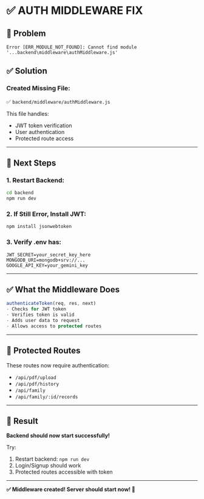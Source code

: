 # ✅ AUTH MIDDLEWARE FIX

## 🎯 Problem
```
Error [ERR_MODULE_NOT_FOUND]: Cannot find module 
'...backend\middleware\authMiddleware.js'
```

## ✅ Solution

### **Created Missing File:**
✅ `backend/middleware/authMiddleware.js`

This file handles:
- JWT token verification
- User authentication
- Protected route access

---

## 🚀 Next Steps

### **1. Restart Backend:**
```bash
cd backend
npm run dev
```

### **2. If Still Error, Install JWT:**
```bash
npm install jsonwebtoken
```

### **3. Verify .env has:**
```env
JWT_SECRET=your_secret_key_here
MONGODB_URI=mongodb+srv://...
GOOGLE_API_KEY=your_gemini_key
```

---

## ✅ What the Middleware Does

```javascript
authenticateToken(req, res, next)
- Checks for JWT token
- Verifies token is valid
- Adds user data to request
- Allows access to protected routes
```

---

## 🔐 Protected Routes

These routes now require authentication:
- `/api/pdf/upload`
- `/api/pdf/history`
- `/api/family`
- `/api/family/:id/records`

---

## 🎉 Result

**Backend should now start successfully!**

Try:
1. Restart backend: `npm run dev`
2. Login/Signup should work
3. Protected routes accessible with token

---

**✅ Middleware created! Server should start now! 🚀**

